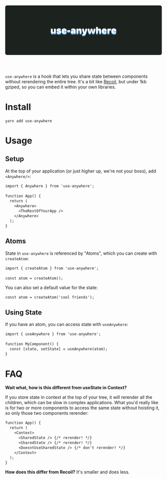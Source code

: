 <h1 align="center">
  <br>
  <img src="./logo.svg" alt="use-anywhere"  />
  <br>
  <br>
</h1>

`use-anywhere` is a hook that lets you share state between components without rerendering the entire tree. It's a bit like [Recoil](https://recoiljs.org/), but under 1kb gziped, so you can embed it within your own libraries.

# Install

```
yarn add use-anywhere
```

# Usage

## Setup

At the top of your application (or just higher up, we're not your boss), add `<Anywhere/>`:

```tsx
import { Anywhere } from 'use-anywhere';

function App() {
  return (
    <Anywhere>
      <TheRestOfYourApp />
    </Anywhere>
  );
}
```

## Atoms

State in `use-anywhere` is referenced by "Atoms", which you can create with `createAtom`:

```tsx
import { createAtom } from 'use-anywhere';

const atom = createAtom();
```

You can also set a default value for the state:

```tsx
const atom = createAtom('cool friends');
```

## Using State

If you have an atom, you can access state with `useAnywhere`:

```tsx
import { useAnywhere } from 'use-anywhere';

function MyComponent() {
  const [state, setState] = useAnywhere(atom);
}
```

# FAQ

**Wait what, how is this different from useState in Context?**

If you store state in context at the top of your tree, it will rerender all the children, which can be slow in complex applications. What you'd really like is for two or more components to access the same state without hoisting it, so only those two components rerender:

```tsx
function App() {
  return (
    <Context>
      <SharedState /> {/* rerender! */}
      <SharedState /> {/* rerender! */}
      <DoesntUseSharedState /> {/* don't rerender! */}
    </Context>
  );
}
```

**How does this differ from Recoil?**
It's smaller and does less.
